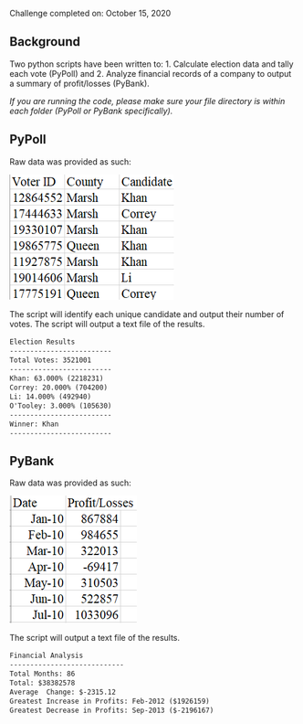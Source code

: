 Challenge completed on: October 15, 2020

## Background

Two python scripts have been written to: 1. Calculate election data and tally each vote (PyPoll) and 2. Analyze financial records of a company to output a summary of profit/losses (PyBank). 

*If you are running the code, please make sure your file directory is within each folder (PyPoll or PyBank specifically).* 

## PyPoll

Raw data was provided as such: 

![Raw Data Snip](Images/PyPoll-rawdata.PNG)

The script will identify each unique candidate and output their number of votes. The script will output a text file of the results.

  ```text
  Election Results
  -------------------------
  Total Votes: 3521001
  -------------------------
  Khan: 63.000% (2218231)
  Correy: 20.000% (704200)
  Li: 14.000% (492940)
  O'Tooley: 3.000% (105630)
  -------------------------
  Winner: Khan
  -------------------------
  ```

## PyBank

Raw data was provided as such: 

![Raw Data Snip](Images/PyBank-rawdata.PNG)

The script will output a text file of the results.

  ```text
  Financial Analysis
  ----------------------------
  Total Months: 86
  Total: $38382578
  Average  Change: $-2315.12
  Greatest Increase in Profits: Feb-2012 ($1926159)
  Greatest Decrease in Profits: Sep-2013 ($-2196167)
  ```

